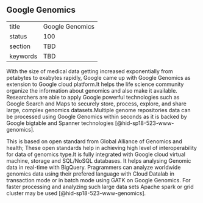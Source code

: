 ## Google Genomics


|          |                 |
| -------- | --------------- |
| title    | Google Genomics |
| status   | 100              |
| section  | TBD             |
| keywords | TBD             |




With the size of medical data getting increased exponentially from 
petabytes to exabytes rapidly, Google came up with Google Genomics 
as extension to Google cloud platform.It helps the life science 
community organize the information about genomics and also make it 
available. Researchers are able to apply Google powerful technologies 
such as Google Search and Maps to securely store, process, explore, 
and share large, complex genomics datasets.Multiple genome repositories 
data can be processed using Google Genomics within seconds as it is 
backed by Google bigtable and Spanner 
technologies [@hid-sp18-523-www-genomics]. 

This is based on open standard from Global Alliance of Genomics and 
health; These open standards help in achieving high level of 
interoperability for data of genomics type.It is fully integrated with 
Google cloud virtual machine, storage and SQL/NoSQL databases.
It helps analysing Genomic data in real-time with BigQuery. Pragrammers 
can analyze worldwide genomics data using their prefered language with 
Cloud Datalab in transaction mode or in batch mode using GATK on Google 
Genomics. For faster processing and analyzing such large data sets 
Apache spark or grid cluster may be used [@hid-sp18-523-www-genomics].

